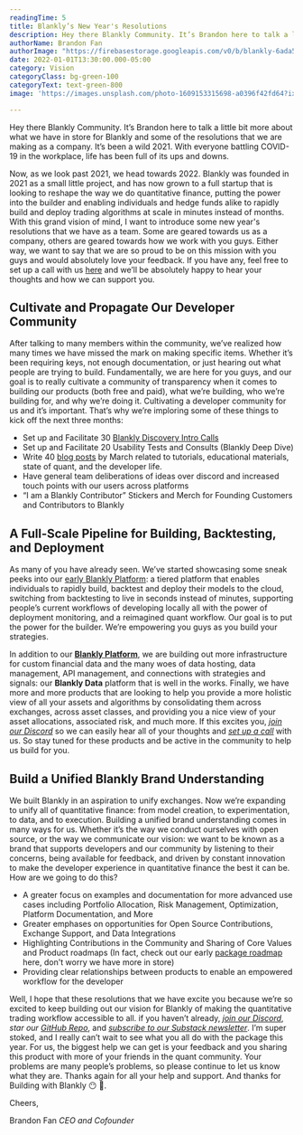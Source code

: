 ```yaml
---
readingTime: 5
title: Blankly’s New Year's Resolutions
description: Hey there Blankly Community. It’s Brandon here to talk a little bit more about what we have in store for Blankly and some of the resolutions that we are making as a company. It’s been a wild 2021. With everyone battling COVID-19 in the workplace, life has been full of its ups and downs...
authorName: Brandon Fan
authorImage: "https://firebasestorage.googleapis.com/v0/b/blankly-6ada5.appspot.com/o/blog%2Fauthors%2Fimg_3678.JPG?alt=media&token=240ddce6-0181-452b-b83e-c7b595678e58"
date: 2022-01-01T13:30:00.000-05:00
category: Vision
categoryClass: bg-green-100
categoryText: text-green-800
image: 'https://images.unsplash.com/photo-1609153315698-a0396f42fd64?ixlib=rb-1.2.1&ixid=MnwxMjA3fDB8MHxwaG90by1wYWdlfHx8fGVufDB8fHx8&auto=format&fit=crop&w=1170&q=80'

---
```


Hey there Blankly Community. It’s Brandon here to talk a little bit more about what we have in store for Blankly and some of the resolutions that we are making as a company. It’s been a wild 2021. With everyone battling COVID-19 in the workplace, life has been full of its ups and downs. 

Now, as we look past 2021, we head towards 2022. Blankly was founded in 2021 as a small little project, and has now grown to a full startup that is looking to reshape the way we do quantitative finance, putting the power into the builder and enabling individuals and hedge funds alike to rapidly build and deploy trading algorithms at scale in minutes instead of months. With this grand vision of mind, I want to introduce some new year's resolutions that we have as a team. Some are geared towards us as a company, others are geared towards how we work with you guys. Either way, we want to say that we are so proud to be on this mission with you guys and would absolutely love your feedback. If you have any, feel free to set up a call with us [here](https://calendly.com/blankly) and we’ll be absolutely happy to hear your thoughts and how we can support you. 

## Cultivate and Propagate Our Developer Community

After talking to many members within the community, we’ve realized how many times we have missed the mark on making specific items. Whether it’s been requiring keys, not enough documentation, or just hearing out what people are trying to build. Fundamentally, we are here for you guys, and our goal is to really cultivate a community of transparency when it comes to building our products (both free and paid), what we’re building, who we’re building for, and why we’re doing it. Cultivating a developer community for us and it’s important. That’s why we’re imploring some of these things to kick off the next three months: 

- Set up and Facilitate 30 [Blankly Discovery Intro Calls](https://calendly.com/blankly)
- Set up and Facilitate 20 Usability Tests and Consults (Blankly Deep Dive)
- Write 40 [blog posts](https://blankly.finance/blog) by March related to tutorials, educational materials, state of quant, and the developer life.
- Have general team deliberations of ideas over discord and increased touch points with our users across platforms
- “I am a Blankly Contributor” Stickers and Merch for Founding Customers and Contributors to Blankly

## A Full-Scale Pipeline for Building, Backtesting, and Deployment

As many of you have already seen. We’ve started showcasing some sneak peeks into our [early Blankly Platform](https://www.loom.com/share/bf64665a38d1469d9760a5120e0a149e): a tiered platform that enables individuals to rapidly build, backtest and deploy their models to the cloud, switching from backtesting to live in seconds instead of minutes, supporting people’s current workflows of developing locally all with the power of deployment monitoring, and a reimagined quant workflow. Our goal is to put the power for the builder. We’re empowering you guys as you build your strategies. 

In addition to our **[Blankly Platform](https://blankly.finance)**, we are building out more infrastructure for custom financial data and the many woes of data hosting, data management, API management, and connections with strategies and signals: our **Blankly Data** platform that is well in the works. Finally, we have more and more products that are looking to help you provide a more holistic view of all your assets and algorithms by consolidating them across exchanges, across asset classes, and providing you a nice view of your asset allocations, associated risk, and much more. If this excites you, *[join our Discord](https://discord.gg/xJAjGEAXNS)* so we can easily hear all of your thoughts and *[set up a call](https://calendly.com/blankly)* with us. So stay tuned for these products and be active in the community to help us build for you. 

## Build a Unified Blankly Brand Understanding

We built Blankly in an aspiration to unify exchanges. Now we’re expanding to unify all of quantitative finance: from model creation, to experimentation, to data, and to execution. Building a unified brand understanding comes in many ways for us. Whether it’s the way we conduct ourselves with open source, or the way we communicate our vision: we want to be known as a brand that supports developers and our community by listening to their concerns, being available for feedback, and driven by constant innovation to make the developer experience in quantitative finance the best it can be. How are we going to do this? 

- A greater focus on examples and documentation for more advanced use cases including Portfolio Allocation, Risk Management, Optimization, Platform Documentation, and More
- Greater emphases on opportunities for Open Source Contributions, Exchange Support, and Data Integrations
- Highlighting Contributions in the Community and Sharing of Core Values and Product roadmaps (In fact, check out our early [package roadmap](https://blankly.notion.site/a07253df7aa540a881be77dc9934a7fb?v=a3c97e9393c44510acb96619255e3f47) here, don't worry we have more in store)
- Providing clear relationships between products to enable an empowered workflow for the developer

Well, I hope that these resolutions that we have excite you because we’re so excited to keep building out our vision for Blankly of making the quantitative trading workflow accessible to all. if you haven’t already, *[join our Discord](https://discord.gg/xJAjGEAXNS)*, *star our [GitHub Repo](https://github.com/Blankly-Finance/Blankly)*, and *[subscribe to our Substack newsletter](https://blankly.substack.com/)*. I’m super stoked, and I really can’t wait to see what you all do with the package this year. For us, the biggest help we can get is your feedback and you sharing this product with more of your friends in the quant community. Your problems are many people’s problems, so please continue to let us know what they are. Thanks again for all your help and support. And thanks for Building with Blankly 😶 🚀.

Cheers,

Brandon Fan
*CEO and Cofounder*